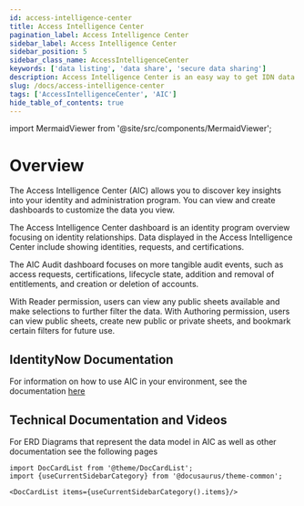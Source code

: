 ```yaml
---
id: access-intelligence-center
title: Access Intelligence Center
pagination_label: Access Intelligence Center
sidebar_label: Access Intelligence Center
sidebar_position: 5
sidebar_class_name: AccessIntelligenceCenter
keywords: ['data listing', 'data share', 'secure data sharing']
description: Access Intelligence Center is an easy way to get IDN data of your organization in a structured format.
slug: /docs/access-intelligence-center
tags: ['AccessIntelligenceCenter', 'AIC']
hide_table_of_contents: true
---
```


import MermaidViewer from '@site/src/components/MermaidViewer';

# Overview

The Access Intelligence Center (AIC) allows you to discover key insights into your identity and administration program. You can view and create dashboards to customize the data you view.

The Access Intelligence Center dashboard is an identity program overview focusing on identity relationships. Data displayed in the Access Intelligence Center include showing identities, requests, and certifications.

The AIC Audit dashboard focuses on more tangible audit events, such as access requests, certifications, lifecycle state, addition and removal of entitlements, and creation or deletion of accounts.

With Reader permission, users can view any public sheets available and make selections to further filter the data. With Authoring permission, users can view public sheets, create new public or private sheets, and bookmark certain filters for future use.


## IdentityNow Documentation
For information on how to use AIC in your environment, see the documentation [here](https://documentation.sailpoint.com/saas/help/ai/access_insights/access_intelligence.html)

## Technical Documentation and Videos
For ERD Diagrams that represent the data model in AIC as well as other documentation see the following pages

```mdx-code-block
import DocCardList from '@theme/DocCardList';
import {useCurrentSidebarCategory} from '@docusaurus/theme-common';

<DocCardList items={useCurrentSidebarCategory().items}/>
```